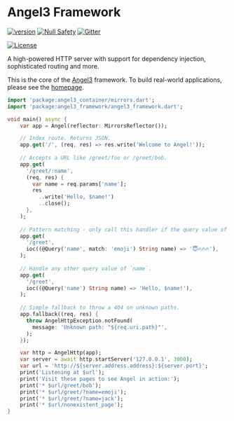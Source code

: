 # Angel3 Framework

[![version](https://img.shields.io/badge/pub-v4.1.0-brightgreen)](https://pub.dartlang.org/packages/angel3_framework)
[![Null Safety](https://img.shields.io/badge/null-safety-brightgreen)](https://dart.dev/null-safety)
[![Gitter](https://img.shields.io/gitter/room/angel_dart/discussion)](https://gitter.im/angel_dart/discussion)

[![License](https://img.shields.io/github/license/dukefirehawk/angel)](https://github.com/dukefirehawk/angel/tree/angel3/packages/framework/LICENSE)

A high-powered HTTP server with support for dependency injection, sophisticated routing and more.

This is the core of the [Angel3](https://github.com/dukefirehawk/angel/tree/angel3) framework.
To build real-world applications, please see the [homepage](https://angel-dart.dev).

```dart
import 'package:angel3_container/mirrors.dart';
import 'package:angel3_framework/angel3_framework.dart';

void main() async {
    var app = Angel(reflector: MirrorsReflector());

    // Index route. Returns JSON.
    app.get('/', (req, res) => res.write('Welcome to Angel!'));
  
    // Accepts a URL like /greet/foo or /greet/bob.
    app.get(
      '/greet/:name',
      (req, res) {
        var name = req.params['name'];
        res
          ..write('Hello, $name!')
          ..close();
      },
    );
    
    // Pattern matching - only call this handler if the query value of `name` equals 'emoji'.
    app.get(
      '/greet',
      ioc((@Query('name', match: 'emoji') String name) => '😇🔥🔥🔥'),
    );
    
    // Handle any other query value of `name`.
    app.get(
      '/greet',
      ioc((@Query('name') String name) => 'Hello, $name!'),
    );
    
    // Simple fallback to throw a 404 on unknown paths.
    app.fallback((req, res) {
      throw AngelHttpException.notFound(
        message: 'Unknown path: "${req.uri.path}"',
      );
    });

    var http = AngelHttp(app);
    var server = await http.startServer('127.0.0.1', 3000);
    var url = 'http://${server.address.address}:${server.port}';
    print('Listening at $url');
    print('Visit these pages to see Angel in action:');
    print('* $url/greet/bob');
    print('* $url/greet/?name=emoji');
    print('* $url/greet/?name=jack');
    print('* $url/nonexistent_page');
}
```
